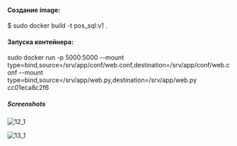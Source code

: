 #### Создание image:
$ sudo docker build -t pos_sql:v1 .

#### Запуска контейнера:
sudo docker run -p 5000:5000 --mount type=bind,source=/srv/app/conf/web.conf,destination=/srv/app/conf/web.conf --mount type=bind,source=/srv/app/web.py,destination=/srv/app/web.py cc01eca8c2f6
##### Screenshots


![12_1](https://user-images.githubusercontent.com/95434302/208955364-2a9ee20c-7229-4bb5-8f4f-f49638cec719.png)

![13_1](https://user-images.githubusercontent.com/95434302/208955414-165535fb-b72c-4d04-b2a1-b07ad97cbae5.png)
